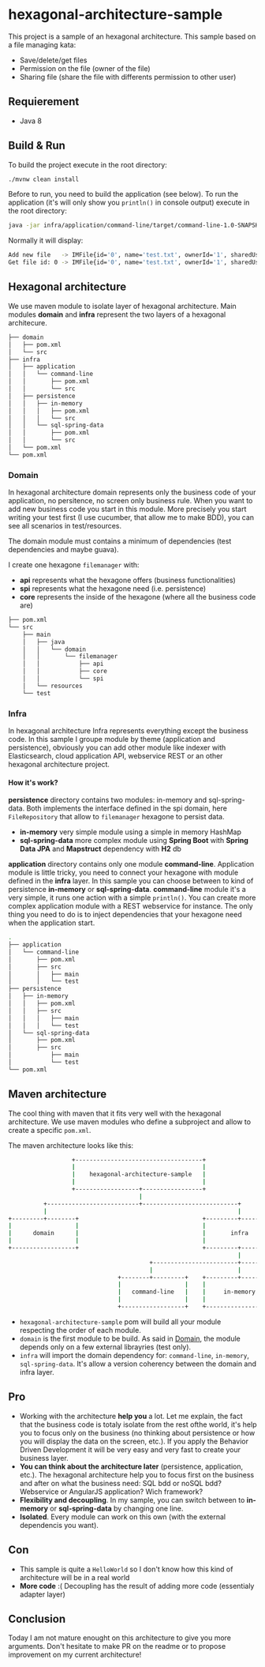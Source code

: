 # hexagonal-architecture-sample

This project is a sample of an hexagonal architecture. This sample based on a file managing kata:

* Save/delete/get files
* Permission on the file (owner of the file)
* Sharing file (share the file with differents permission to other user)

## Requierement

* Java 8

## Build & Run

To build the project execute in the root directory: 

```bash
./mvnw clean install
```

Before to run, you need to build the application (see below). To run the application (it's will only show you `println()` in console output) execute in the root directory:

```bash
java -jar infra/application/command-line/target/command-line-1.0-SNAPSHOT-jar-with-dependencies.jar
```

Normally it will display:

```bash
Add new file   -> IMFile{id='0', name='test.txt', ownerId='1', sharedUsersIdWithPermission={}}
Get file id: 0 -> IMFile{id='0', name='test.txt', ownerId='1', sharedUsersIdWithPermission={}}
```


## Hexagonal architecture

We use maven module to isolate layer of hexagonal architecture. Main modules **domain** and **infra** represent the two layers of a hexagonal architecure.

```bash
├── domain
│   ├── pom.xml
│   └── src
├── infra
│   ├── application
│   │   └── command-line
│   │       ├── pom.xml
│   │       └── src
│   ├── persistence
│   │   ├── in-memory
│   │   │   ├── pom.xml
│   │   │   └── src
│   │   └── sql-spring-data
│   │       ├── pom.xml
│   │       └── src
│   └── pom.xml
└── pom.xml
```

### Domain

In hexagonal architecture domain represents only the business code of your application, no persitence, 
no screen only business rule. When you want to add new business code you start in this module. More
precisely you start writing your test first (I use cucumber, that allow me to make BDD), you can see all 
scenarios in test/resources.

The domain module must contains a minimum of dependencies (test dependencies and maybe guava).

I create one hexagone `filemanager` with:
- **api** represents what the hexagone offers (business functionalities)
- **spi** represents what the hexagone need (i.e. persistence)
- **core** represents the inside of the hexagone (where all the business code are)

```bash
├── pom.xml
└── src
    ├── main
    │   ├── java
    │   │   └── domain
    │   │       └── filemanager
    │   │           ├── api
    │   │           ├── core
    │   │           └── spi
    │   └── resources
    └── test
```

### Infra

In hexagonal architecture Infra represents everything except the business code. 
In this sample I groupe module by theme (application and persistence), obviously you can add other module like indexer with
Elasticsearch, cloud application API, webservice REST or an other hexagonal architecture project.  

#### How it's work?

**persistence** directory contains two modules: in-memory and sql-spring-data. Both implements the 
interface defined in the spi domain, here `FileRepository` that allow to `filemanager` hexagone to persist data.
* **in-memory** very simple module using a simple in memory HashMap 
* **sql-spring-data** more complex module using **Spring Boot** with **Spring Data JPA** and **Mapstruct** dependency with **H2** db

**application** directory contains only one module **command-line**. Application module is little tricky, you need to connect 
your hexagone with module defined in the **infra** layer. In this sample you can choose between to kind of persistence **in-memory** or **sql-spring-data**. 
**command-line** module it's a very simple, it runs one action with a simple `println()`. You can create more complex application 
module with a REST webservice for instance. The only thing you need to do is to inject dependencies that your hexagone need when the application start.

```bash
.
├── application
│   └── command-line
│       ├── pom.xml
│       ├── src
│       │   ├── main
│       │   └── test
├── persistence
│   ├── in-memory
│   │   ├── pom.xml
│   │   ├── src
│   │   │   ├── main
│   │   │   └── test
│   └── sql-spring-data
│       ├── pom.xml
│       ├── src
│           ├── main
│           └── test
└── pom.xml
```

##  Maven architecture 
The cool thing with maven that it fits very well with the hexagonal architecture. We use maven modules who define a 
subproject and allow to create a specific `pom.xml`.

The maven architecture looks like this:

```bash
                  +------------------------------------+
                  |                                    |
                  |    hexagonal-architecture-sample   |
                  |                                    |
                  +------------------+-----------------+
                                     |
          +--------------------------+---------------------------+  
          |                                                      |
+---------+--------+                                   +---------+--------+
|                  |                                   |                  |
|      domain      |                                   |       infra      |                                    
|                  |                                   |                  |
+------------------+                                   +---------+--------+
                                                                 |
                                        +------------------------+------------------------+
                                        |                        |                        |
                               +--------+---------+    +---------+---------+    +---------+--------+
                               |                  |    |                   |    |                  |
                               |   command-line   |    |     in-memory     |    |  sql-spring-data |
                               |                  |    |                   |    |                  |
                               +------------------+    +-------------------+    +------------------+
```


* `hexagonal-architecture-sample` pom will build all your module respecting the order of each module. 
* `domain` is the first module to be build. As said in [Domain](#domain), the module depends only on a few external librayries (test only).
* `infra` will import the domain dependency for: `command-line`, `in-memory`, `sql-spring-data`. It's  allow a version coherency between the domain and infra layer. 

## Pro

* Working with the architecture **help you** a lot. Let me explain, the fact that the business code is totaly isolate 
from the rest ofthe world, it's help you to focus only on the business (no thinking about persistence or how you will display the
data on the screen, etc.). If you apply the Behavior Driven Development it will be very easy and very fast to create your business
layer.
* **You can think about the architecture later** (persistence, application, etc.). The hexagonal architecture help you to focus
first on the business and after on what the business need: SQL bdd or noSQL bdd? Webservice or AngularJS application? Wich framework?
* **Flexibility and decoupling**. In my sample, you can switch between to **in-memory** or **sql-spring-data** by changing one line.
* **Isolated**. Every module can work on this own (with the external dependencis you want). 

## Con

* This sample is quite a `HelloWorld` so I don't know how this kind of architecture will be in a real world
* **More code** :( Decoupling has the result of adding more code (essentialy adapter layer)

## Conclusion

Today I am not mature enought on this architecture to give you more arguments. Don't hesitate to make PR on the readme or
to propose improvement on my current architecture! 
